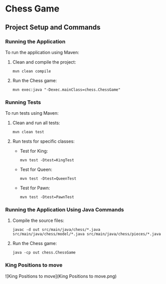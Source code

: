 
# Chess Game

## Project Setup and Commands

### Running the Application

To run the application using Maven:

1. Clean and compile the project:
   ```
   mvn clean compile
   ```

2. Run the Chess game:
   ```
   mvn exec:java "-Dexec.mainClass=chess.ChessGame"
   ```

### Running Tests

To run tests using Maven:

1. Clean and run all tests:
   ```
   mvn clean test
   ```

2. Run tests for specific classes:
    - Test for King:
      ```
      mvn test -Dtest=KingTest
      ```
    - Test for Queen:
      ```
      mvn test -Dtest=QueenTest
      ```
    - Test for Pawn:
      ```
      mvn test -Dtest=PawnTest
      ```

### Running the Application Using Java Commands

1. Compile the source files:
   ```
   javac -d out src/main/java/chess/*.java src/main/java/chess/model/*.java src/main/java/chess/pieces/*.java
   ```

2. Run the Chess game:
   ```
   java -cp out chess.ChessGame
   ```

### King Positions to move
![King Positions to move](King Positions to move.png)